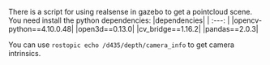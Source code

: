 There is a script for using realsense in gazebo to get a pointcloud scene.  
You need install the python dependencies:
|dependencies|
| :---: |
|opencv-python==4.10.0.48|
|open3d==0.13.0|
|cv_bridge==1.16.2|
|pandas==2.0.3|

You can use ```rostopic echo /d435/depth/camera_info``` to get camera intrinsics.
